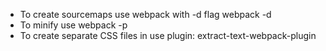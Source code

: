 
* To create sourcemaps use webpack with -d flag
  webpack -d
* To minify use
  webpack -p
* To create separate CSS files in <head /> use plugin: extract-text-webpack-plugin
